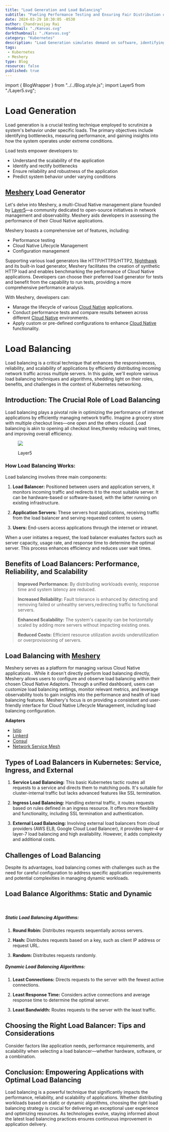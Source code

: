 ```yaml
---
title: "Load Generation and Load Balancing"
subtitle: "Fueling Performance Testing and Ensuring Fair Distribution of Workload"
date: 2024-03-29 10:30:05 -0530
author: Chandravijay Rai
thumbnail: "./Kanvas.svg"
darkthumbnail: "./Kanvas.svg"
category: "Kubernetes"
description: "Load Generation simulates demand on software, identifying capacity and bottlenecks and Load Balancing distributes workloads across resources, preventing overload and enhancing performance."
tags:
 - Kubernetes
 - Meshery
type: Blog
resource: false 
published: true
---
```


import { BlogWrapper } from "../../Blog.style.js";
import Layer5 from "./Layer5.svg";

<BlogWrapper>

# Load Generation

Load generation is a crucial testing technique employed to scrutinize a system's behavior under specific loads. The primary objectives include identifying bottlenecks, measuring performance, and gaining insights into how the system operates under extreme conditions.

Load tests empower developers to:

- Understand the scalability of the application
- Identify and rectify bottlenecks
- Ensure reliability and robustness of the application
- Predict system behavior under varying conditions

## [Meshery](https://meshery.io/) Load Generator

Let's delve into Meshery, a multi-Cloud Native management plane founded by [Layer5](https://layer5.io/)—a community dedicated to open-source initiatives in network management and observability. Meshery aids developers in assessing the performance of their Cloud Native applications.

 Meshery boasts a comprehensive set of features, including:

- Performance testing
- Cloud Native Lifecycle Management
- Configuration management

Supporting various load generators like HTTP/HTTPS/HTTP2, [Nighthawk](https://layer5.io/projects/nighthawk) and its built-in load generator, Meshery facilitates the creation of synthetic HTTP load and enables benchmarking the performance of Cloud Native applications.
Developers can choose their preferred load generator for tests and benefit from the capability to run tests, providing a more comprehensive performance analysis.

With Meshery, developers can:

- Manage the lifecycle of various [Cloud Native](https://play.meshery.io/) applications.
- Conduct performance tests and compare results between across different [Cloud Native](https://play.meshery.io/) environments.
- Apply custom or pre-defined configurations to enhance [Cloud Native](https://play.meshery.io/) functionality.


# Load Balancing  

Load balancing is a critical technique that enhances the responsiveness, reliability, and scalability of applications by efficiently distributing incoming network traffic across multiple servers. In this guide, we'll explore various load balancing techniques and algorithms, shedding light on their roles, benefits, and challenges in the context of Kubernetes networking.

## Introduction: The Crucial Role of Load Balancing

Load balancing plays a pivotal role in optimizing the performance of internet applications by efficiently managing network traffic. Imagine a grocery store with multiple checkout lines—one open and the others closed. Load balancing is akin to opening all checkout lines,thereby reducing wait times, and improving overall efficiency.
<br/>

 <figure class="imgWithCaption fig-right">
    <img src={Layer5} />
    <figcaption>
    <p>Layer5</p>
    </figcaption>
 </figure>

### How Load Balancing Works:

Load balancing involves three main components:

1. **Load Balancer:** Positioned between users and application servers, it monitors incoming traffic and redirects it to the most suitable server. It can be hardware-based or software-based, with the latter running on existing infrastructure.

2. **Application Servers:** These servers host applications, receiving traffic from the load balancer and serving requested content to users.

3. **Users:** End-users access applications through the internet or intranet.

When a user initiates a request, the load balancer evaluates factors such as server capacity, usage rate, and response time to determine the optimal server. This process enhances efficiency and reduces user wait times.

## Benefits of Load Balancers: Performance, Reliability, and Scalability

 > **Improved Performance:** By distributing workloads evenly, response time and system latency are reduced.
  
 > **Increased Reliability:** Fault tolerance is enhanced by detecting and removing failed or unhealthy servers,redirecting traffic to functional servers. 

 >  **Enhanced Scalability:** The system's capacity can be horizontally scaled by adding more servers without impacting existing ones.

 > **Reduced Costs:** Efficient resource utilization avoids underutilization or overprovisioning of servers.

## Load Balancing with [Meshery](https://meshery.io/)
    
Meshery  serves as a platform for managing various Cloud Native applications . While it doesn't directly perform load balancing directly, Meshery allows users to configure and observe load balancing within their chosen Cloud Native Adaptors. Through a unified dashboard, users can customize load balancing settings, monitor relevant metrics, and leverage observability tools to gain insights into the performance and health of load balancing features. Meshery's focus is on providing a consistent and user-friendly interface for Cloud Native Lifecycle Management, including load balancing configuration.

**Adapters**

  - [Istio](https://docs.meshery.io/service-meshes/adapters/istio)
  - [Linkerd](https://docs.meshery.io/service-meshes/adapters/linkerd)
  - [Consul](https://docs.meshery.io/service-meshes/adapters/consul)
  -	[Network Service Mesh](https://docs.meshery.io/service-meshes/adapters/nsm)


## Types of Load Balancers in Kubernetes: Service, Ingress, and External

1. **Service Load Balancing:** This basic Kubernetes tactic routes all requests to a service and directs them to matching pods. It's suitable for cluster-internal traffic but lacks advanced features like SSL termination.

2. **Ingress Load Balancing:** Handling external traffic, it routes requests based on rules defined in an ingress resource. It offers more flexibility and functionality, including SSL termination and authentication.

3. **External Load Balancing:** Involving external load balancers from cloud providers (AWS ELB, Google Cloud Load Balancer), it provides layer-4 or layer-7 load balancing and high availability. However, it adds complexity and additional costs.

## Challenges of Load Balancing

Despite its advantages, load balancing comes with challenges such as the need for careful configuration to address specific application requirements and potential complexities in managing dynamic workloads.


## Load Balance Algorithms: Static and Dynamic
 <br/>

##### Static Load Balancing Algorithms:

1. **Round Robin:** Distributes requests sequentially across servers.
  
2. **Hash:** Distributes requests based on a key, such as client IP address or request URL.
  
3. **Random:** Distributes requests randomly.

##### Dynamic Load Balancing Algorithms:

1. **Least Connections:** Directs requests to the server with the fewest active connections.

2. **Least Response Time:** Considers active connections and average response time to determine the optimal server.

3. **Least Bandwidth:** Routes requests to the server with the least traffic.

## Choosing the Right Load Balancer: Tips and Considerations

Consider factors like application needs, performance requirements, and scalability when selecting a load balancer—whether hardware, software, or a combination.
<br/>

## Conclusion: Empowering Applications with Optimal Load Balancing

Load balancing is a powerful technique that significantly impacts the performance, reliability, and scalability of applications. Whether distributing workloads based on static or dynamic algorithms, choosing the right load balancing strategy is crucial for delivering an exceptional user experience and optimizing resources. As technologies evolve, staying informed about the latest load balancing practices ensures continuous improvement in application delivery.

</BlogWrapper>
